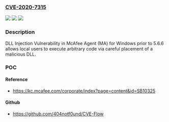 ### [CVE-2020-7315](https://cve.mitre.org/cgi-bin/cvename.cgi?name=CVE-2020-7315)
![](https://img.shields.io/static/v1?label=Product&message=MA%20for%20Windows%09&color=blue)
![](https://img.shields.io/static/v1?label=Version&message=5.6.x%3C%205.6.6%20&color=brighgreen)
![](https://img.shields.io/static/v1?label=Vulnerability&message=CWE-426%3A%20Untrusted%20Search%20Path&color=brighgreen)

### Description

DLL Injection Vulnerability in McAfee Agent (MA) for Windows prior to 5.6.6 allows local users to execute arbitrary code via careful placement of a malicious DLL.

### POC

#### Reference
- https://kc.mcafee.com/corporate/index?page=content&id=SB10325

#### Github
- https://github.com/404notf0und/CVE-Flow

